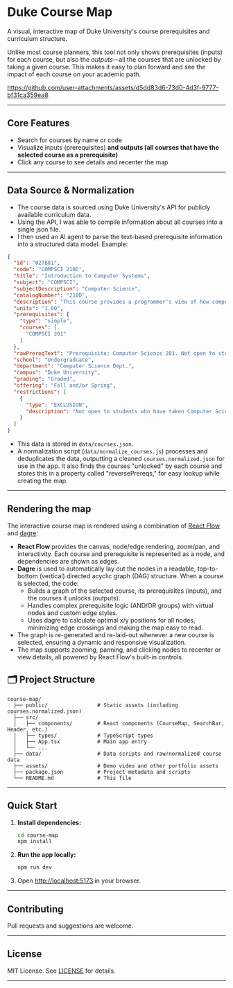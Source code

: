 # Duke Course Map

A visual, interactive map of Duke University's course prerequisites and curriculum structure.

Unlike most course planners, this tool not only shows prerequisites (inputs) for each course, but also the *outputs*—all the courses that are unlocked by taking a given course. This makes it easy to plan forward and see the impact of each course on your academic path.



https://github.com/user-attachments/assets/d5dd83d6-73d0-4d3f-9777-bf31ca359ea8



---

## Core Features

- Search for courses by name or code
- Visualize inputs (prerequisites) **and outputs (all courses that have the selected course as a prerequisite)**
- Click any course to see details and recenter the map

---

## Data Source & Normalization

- The course data is sourced using Duke University's API for publicly available curriculum data.
- Using the API, I was able to compile information about all courses into a single json file.
- I then used an AI agent to parse the text-based prerequisite information into a structured data model. Example:

```json
{
  "id": "027881",
  "code": "COMPSCI 210D",
  "title": "Introduction to Computer Systems",
  "subject": "COMPSCI",
  "subjectDescription": "Computer Science",
  "catalogNumber": "210D",
  "description": "This course provides a programmer's view of how computer systems execute programs and store information. It examines key computational abstraction levels below modern high-level languages; introduction to C, number and data representations, computer memory, assembly language, memory management, the operating-system process model, high-level machine architecture including the memory hierarchy, and introduction to concurrency. Prerequisite: Computer Science 201. Not open to students who have taken Computer Science 250D. Insructor: Lebeck, Chase, Zhou, Fain, Wills",
  "units": "1.00",
  "prerequisites": {
    "type": "simple",
    "courses": [
      "COMPSCI 201"
    ]
  },
  "rawPrereqText": "Prerequisite: Computer Science 201. Not open to students who have taken Computer Science 250D.",
  "school": "Undergraduate",
  "department": "Computer Science Dept.",
  "campus": "Duke University",
  "grading": "Graded",
  "offering": "Fall and/or Spring",
  "restrictions": [
    {
      "type": "EXCLUSION",
      "description": "Not open to students who have taken Computer Science 250D."
    }
  ]
}
```
- This data is stored in `data/courses.json`.
- A normalization script (`data/normalize_courses.js`) processes and deduplicates the data, outputting a cleaned `courses.normalized.json` for use in the app. It also finds the courses "unlocked" by each course and stores this in a property called "reversePrereqs," for easy lookup while creating the map.

---

## Rendering the map

The interactive course map is rendered using a combination of [React Flow](https://reactflow.dev/) and [dagre](https://github.com/dagrejs/dagre):

- **React Flow** provides the canvas, node/edge rendering, zoom/pan, and interactivity. Each course and prerequisite is represented as a node, and dependencies are shown as edges.
- **Dagre** is used to automatically lay out the nodes in a readable, top-to-bottom (vertical) directed acyclic graph (DAG) structure. When a course is selected, the code:
  - Builds a graph of the selected course, its prerequisites (inputs), and the courses it unlocks (outputs).
  - Handles complex prerequisite logic (AND/OR groups) with virtual nodes and custom edge styles.
  - Uses dagre to calculate optimal x/y positions for all nodes, minimizing edge crossings and making the map easy to read.
- The graph is re-generated and re-laid-out whenever a new course is selected, ensuring a dynamic and responsive visualization.
- The map supports zooming, panning, and clicking nodes to recenter or view details, all powered by React Flow's built-in controls.

## 🗂️ Project Structure

```
course-map/
  ├── public/                # Static assets (including courses.normalized.json)
  ├── src/
  │   ├── components/        # React components (CourseMap, SearchBar, Header, etc.)
  │   ├── types/             # TypeScript types
  │   ├── App.tsx            # Main app entry
  │   └── ...
  ├── data/                  # Data scripts and raw/normalized course data
  ├── assets/                # Demo video and other portfolio assets
  ├── package.json           # Project metadata and scripts
  └── README.md              # This file
```

---

## Quick Start

1. **Install dependencies:**
   ```bash
   cd course-map
   npm install
   ```
2. **Run the app locally:**
   ```bash
   npm run dev
   ```
3. Open [http://localhost:5173](http://localhost:5173) in your browser.
---

## Contributing

Pull requests and suggestions are welcome.

---

## License

MIT License. See [LICENSE](LICENSE) for details.

---
